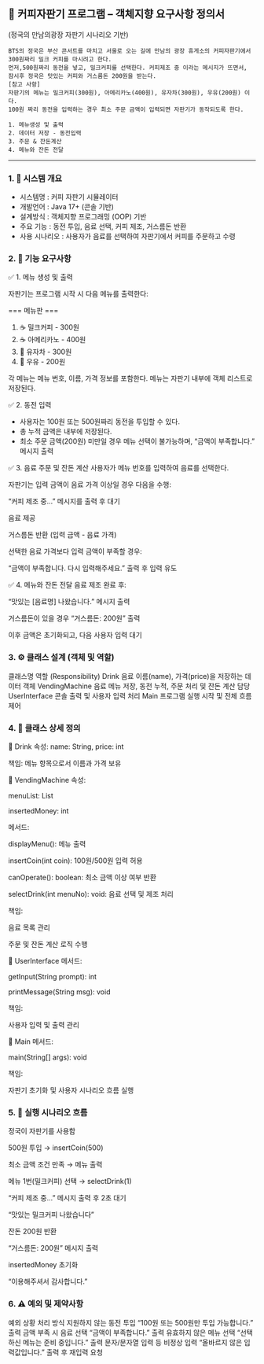 ## 📄 커피자판기 프로그램 – 객체지향 요구사항 정의서
(정국의 만남의광장 자판기 시나리오 기반)

```
BTS의 정국은 부산 콘서트를 마치고 서울로 오는 길에 만남의 광장 휴게소의 커피자판기에서 300원짜리 밀크 커피를 마시려고 한다. 
먼저,500원짜리 동전을 넣고, 밀크커피를 선택한다. 커피제조 중 이라는 메시지가 뜨면서, 잠시후 정국은 맛있는 커피와 거스름돈 200원을 받는다.
[참고 사항] 
자판기의 메뉴는 밀크커피(300원), 아메리카노(400원), 유자차(300원), 우유(200원) 이다.
100원 짜리 동전을 입력하는 경우 최소 주문 금액이 입력되면 자판기가 동작되도록 한다.

1. 메뉴생성 및 출력
2. 데이터 저장 - 동전입력
3. 주문 & 잔돈계산 
4. 메뉴와 잔돈 전달
```
<hr>

### 1. 📌 시스템 개요

- 시스템명 : 커피 자판기 시뮬레이터
- 개발언어 : Java 17+ (콘솔 기반)
- 설계방식 : 객체지향 프로그래밍 (OOP) 기반
- 주요 기능 :	동전 투입, 음료 선택, 커피 제조, 거스름돈 반환
- 사용 시나리오 : 사용자가 음료를 선택하여 자판기에서 커피를 주문하고 수령

### 2. 🎯 기능 요구사항

✅ 1. 메뉴 생성 및 출력

자판기는 프로그램 시작 시 다음 메뉴를 출력한다:

=== 메뉴판 ===
1. ☕ 밀크커피 - 300원  
2. ☕ 아메리카노 - 400원  
3. 🍋 유자차 - 300원  
4. 🥛 우유 - 200원

각 메뉴는 메뉴 번호, 이름, 가격 정보를 포함한다.
메뉴는 자판기 내부에 객체 리스트로 저장된다.

✅ 2. 동전 입력
- 사용자는 100원 또는 500원짜리 동전을 투입할 수 있다.
- 총 누적 금액은 내부에 저장된다.
- 최소 주문 금액(200원) 미만일 경우 메뉴 선택이 불가능하며, “금액이 부족합니다.” 메시지 출력

✅ 3. 음료 주문 및 잔돈 계산
사용자가 메뉴 번호를 입력하여 음료를 선택한다.

자판기는 입력 금액이 음료 가격 이상일 경우 다음을 수행:

“커피 제조 중...” 메시지를 출력 후 대기

음료 제공

거스름돈 반환 (입력 금액 - 음료 가격)

선택한 음료 가격보다 입력 금액이 부족할 경우:

“금액이 부족합니다. 다시 입력해주세요.” 출력 후 입력 유도

✅ 4. 메뉴와 잔돈 전달
음료 제조 완료 후:

“맛있는 [음료명] 나왔습니다.” 메시지 출력

거스름돈이 있을 경우 “거스름돈: 200원” 출력

이후 금액은 초기화되고, 다음 사용자 입력 대기


### 3. ⚙️ 클래스 설계 (객체 및 역할)
클래스명	역할 (Responsibility)
Drink	음료 이름(name), 가격(price)을 저장하는 데이터 객체
VendingMachine	음료 메뉴 저장, 동전 누적, 주문 처리 및 잔돈 계산 담당
UserInterface	콘솔 출력 및 사용자 입력 처리
Main	프로그램 실행 시작 및 전체 흐름 제어

### 4. 🧩 클래스 상세 정의
🔹 Drink
속성: name: String, price: int

책임: 메뉴 항목으로서 이름과 가격 보유

🔹 VendingMachine
속성:

menuList: List<Drink>

insertedMoney: int

메서드:

displayMenu(): 메뉴 출력

insertCoin(int coin): 100원/500원 입력 허용

canOperate(): boolean: 최소 금액 이상 여부 반환

selectDrink(int menuNo): void: 음료 선택 및 제조 처리

책임:

음료 목록 관리

주문 및 잔돈 계산 로직 수행

🔹 UserInterface
메서드:

getInput(String prompt): int

printMessage(String msg): void

책임:

사용자 입력 및 출력 관리

🔹 Main
메서드:

main(String[] args): void

책임:

자판기 초기화 및 사용자 시나리오 흐름 실행

### 5. 🔄 실행 시나리오 흐름
정국이 자판기를 사용함

500원 투입 → insertCoin(500)

최소 금액 조건 만족 → 메뉴 출력

메뉴 1번(밀크커피) 선택 → selectDrink(1)

“커피 제조 중...” 메시지 출력 후 2초 대기

“맛있는 밀크커피 나왔습니다”

잔돈 200원 반환

“거스름돈: 200원” 메시지 출력

insertedMoney 초기화

“이용해주셔서 감사합니다.”

### 6. ⚠️ 예외 및 제약사항
예외 상황	처리 방식
지원하지 않는 동전 투입	“100원 또는 500원만 투입 가능합니다.” 출력
금액 부족 시 음료 선택	“금액이 부족합니다.” 출력
유효하지 않은 메뉴 선택	“선택하신 메뉴는 준비 중입니다.” 출력
문자/문자열 입력 등 비정상 입력	“올바르지 않은 입력값입니다.” 출력 후 재입력 요청
